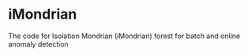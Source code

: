 # iMondrian
The code for Isolation Mondrian (iMondrian) forest for batch and online anomaly detection
